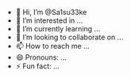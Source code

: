 - 👋 Hi, I’m @Sa1su33ke
- 👀 I’m interested in ...
- 🌱 I’m currently learning ...
- 💞️ I’m looking to collaborate on ...
- 📫 How to reach me ...
- 😄 Pronouns: ...
- ⚡ Fun fact: ...

<!---
Sa1su33ke/Sa1su33ke is a ✨ special ✨ repository because its `README.md` (this file) appears on your GitHub profile.
You can click the Preview link to take a look at your changes.
--->
